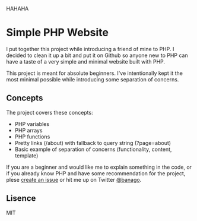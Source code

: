 


HAHAHA


# Simple PHP Website

I put together this project while introducing a friend of mine to PHP. I decided to clean it up a bit and put it on Github so anyone new to PHP can have a taste of a very simple and minimal website built with PHP.

This project is meant for absolute beginners. I've intentionally kept it the most minimal possible while introducing some separation of concerns.

## Concepts

The project covers these concepts:

 * PHP variables
 * PHP arrays
 * PHP functions
 * Pretty links (/about) with fallback to query string (?page=about)
 * Basic example of separation of concerns (functionality, content, template)

If you are a beginner and would like me to explain something in the code, or if you already know PHP and have some recommendation for the project, plese [create an issue](https://github.com/banago/simple-php-website/issues/new) or hit me up on Twitter [@banago](https://twitter.com/banago).

## Lisence

MIT
